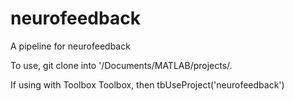 # neurofeedback
A pipeline for neurofeedback

To use, git clone into '/Documents/MATLAB/projects/.

If using with Toolbox Toolbox, then tbUseProject('neurofeedback')


